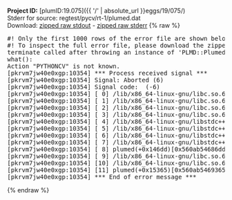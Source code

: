 **Project ID:** [plumID:19.075]({{ '/' | absolute_url }}eggs/19/075/)  
Stderr for source:  regtest/pycv/rt-1/plumed.dat   
Download: [zipped raw stdout](plumed.dat.plumed.stdout.txt.zip) - [zipped raw stderr](plumed.dat.plumed.stderr.txt.zip) 
{% raw %}
<pre>
#! Only the first 1000 rows of the error file are shown below
#! To inspect the full error file, please download the zipped raw stderr file above
terminate called after throwing an instance of 'PLMD::Plumed::Exception'
what():
Action "PYTHONCV" is not known.
[pkrvm7jw40e0xgp:10354] *** Process received signal ***
[pkrvm7jw40e0xgp:10354] Signal: Aborted (6)
[pkrvm7jw40e0xgp:10354] Signal code:  (-6)
[pkrvm7jw40e0xgp:10354] [ 0] /lib/x86_64-linux-gnu/libc.so.6(+0x45330)[0x7fea24a45330]
[pkrvm7jw40e0xgp:10354] [ 1] /lib/x86_64-linux-gnu/libc.so.6(pthread_kill+0x11c)[0x7fea24a9eb2c]
[pkrvm7jw40e0xgp:10354] [ 2] /lib/x86_64-linux-gnu/libc.so.6(gsignal+0x1e)[0x7fea24a4527e]
[pkrvm7jw40e0xgp:10354] [ 3] /lib/x86_64-linux-gnu/libc.so.6(abort+0xdf)[0x7fea24a288ff]
[pkrvm7jw40e0xgp:10354] [ 4] /lib/x86_64-linux-gnu/libstdc++.so.6(+0xa5ff5)[0x7fea24ea5ff5]
[pkrvm7jw40e0xgp:10354] [ 5] /lib/x86_64-linux-gnu/libstdc++.so.6(+0xbb0da)[0x7fea24ebb0da]
[pkrvm7jw40e0xgp:10354] [ 6] /lib/x86_64-linux-gnu/libstdc++.so.6(_ZSt10unexpectedv+0x0)[0x7fea24ea5a55]
[pkrvm7jw40e0xgp:10354] [ 7] /lib/x86_64-linux-gnu/libstdc++.so.6(+0xa5a6f)[0x7fea24ea5a6f]
[pkrvm7jw40e0xgp:10354] [ 8] plumed(+0x146dd)[0x560ab54686dd]
[pkrvm7jw40e0xgp:10354] [ 9] /lib/x86_64-linux-gnu/libc.so.6(+0x2a1ca)[0x7fea24a2a1ca]
[pkrvm7jw40e0xgp:10354] [10] /lib/x86_64-linux-gnu/libc.so.6(__libc_start_main+0x8b)[0x7fea24a2a28b]
[pkrvm7jw40e0xgp:10354] [11] plumed(+0x15365)[0x560ab5469365]
[pkrvm7jw40e0xgp:10354] *** End of error message ***
</pre>
{% endraw %}
